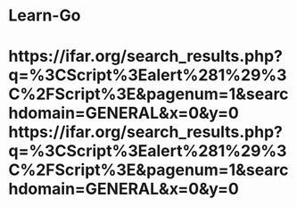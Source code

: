 # Learn-Go
<h1>https://ifar.org/search_results.php?q=%3CScript%3Ealert%281%29%3C%2FScript%3E&pagenum=1&searchdomain=GENERAL&x=0&y=0</22>
https://ifar.org/search_results.php?q=%3CScript%3Ealert%281%29%3C%2FScript%3E&pagenum=1&searchdomain=GENERAL&x=0&y=0
